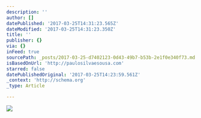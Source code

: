 ```yaml
---
description: ''
author: []
datePublished: '2017-03-25T14:31:23.565Z'
dateModified: '2017-03-25T14:31:23.350Z'
title: ''
publisher: {}
via: {}
inFeed: true
sourcePath: _posts/2017-03-25-d7402123-0d43-49b7-b53b-2e1f0e340f73.md
isBasedOnUrl: 'http://paulosilvaesousa.com'
starred: false
datePublishedOriginal: '2017-03-25T14:23:59.561Z'
_context: 'http://schema.org'
_type: Article

---
```

![](https://imgflo.herokuapp.com/graph/2b2431f8e7ba7b0/59afdcc0865723a0f0b006e57c2cfea9/croprotate.jpg?cropheight=396&cropwidth=584&degrees=0&input=https%3A%2F%2Fthe-grid-user-content.s3-us-west-2.amazonaws.com%2Fca8f80c3-1ee8-452a-a2ae-5092eae3001d.jpg&x=8&y=0)